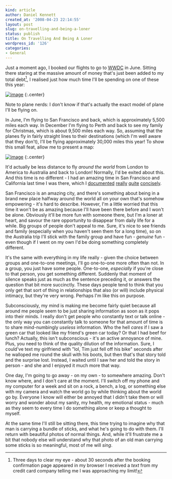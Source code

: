 ```yaml
---
kind: article
author: Daniel Kennett
created_at: '2008-04-23 22:14:55'
layout: post
slug: on-travelling-and-being-a-loner
status: publish
title: On Travelling And Being A Loner
wordpress_id: '126'
categories:
- General
---
```


Just a moment ago, I booked our flights to go to
[WWDC](http://developer.apple.com/wwdc/) in June. Sitting there staring
at the massive amount of money that's just been added to my total debt[^1], I realised
just how much time I'll be spending on one of these this year:

[^1]: Three days to clear my eye - about 30 seconds after the booking confirmation page appeared in my browser I received a *text* from my credit card company telling me I was approaching my limit!

[![image](http://ikennd.ac/pictures/for_posts/2008/04/023jumbo_468x329.jpg "BA 747")](http://ikennd.ac/pictures/for_posts/2008/04/023jumbo_468x329.jpg)
{:.center}

Note to plane nerds: I don't know if that's actually the exact model of
plane I'll be flying on. 

In June, I'm flying to San Francisco and back,
which is approximately 5,500 miles each way. In December I'm flying to
Perth and back to see my family for Christmas, which is about 9,500
miles each way. So, assuming that the planes fly in fairly straight
lines to their destinations (which I'm well aware that they don't), I'll
be flying approximately 30,000 miles this year! To show this small feat,
allow me to present a map:

[![image](http://ikennd.ac/pictures/for_posts/2008/04/maps.jpg "maps")](http://ikennd.ac/pictures/for_posts/2008/04/maps.jpg)
{:.center}

It'd actually be less distance to fly *around the world* from London to
America to Australia and back to London! Normally, I'd be exited about
this. And this time is no different - I had an amazing time in San
Francisco and California last time I was there, which I
[documented](http://ikennd.ac/blog/2006/08/wwdc-day-1/)
[really](http://ikennd.ac/blog/2006/08/wwdc-2006/)
[quite](http://ikennd.ac/blog/2006/08/the-day-to-end-all-days/)
[concisely](http://ikennd.ac/blog/2006/08/its-a-mini-adventure/). 

San Francisco is an amazing
city, and there's something about being in a brand new place halfway
around the world all on your own that's somehow empowering - it's hard
to describe. However, I'm a little worried that this time it won't be as
amazing because I'll have been there before and I won't be alone.
Obviously it'll be more fun with someone there, but I'm a loner at
heart, and savour the rare opportunity to disappear from daily life for
a while. Big groups of people don't appeal to me. Sure, it's nice to see
friends and family (especially when you haven't seen them for a long
time), so on the Australia trip I'll stick with the family group and
have fun - *genuine* fun - even though if I went on my own I'd be doing
something completely different.

It's the same with everything in my life
really - given the choice between groups and one-to-one meetings, I'll
go one-to-one more often than not. In a group, you just have some
people. One-to-one, *especially* if you're close to that person, you get
something different. Suddenly that moment of silence speaks just as much
as the sentence preceding it, or answers the question that bit more
succinctly. These days people tend to think that you only get that sort
of thing in relationships that also (or will) include physical intimacy,
but they're very wrong. Perhaps I'm like this on purpose.

Subconsciously, my mind is making me become fairly quiet because all
around me people seem to be just sharing information as soon as it pops
into their minds. I really don't get people who constantly text or talk
online - the only way you can constantly talk to someone for that amount
of time is to share mind-numbingly *useless* information. Who the hell
*cares* if I saw a green car that looked like my friend's green car
today? Or that I had beef for lunch? Actually, this isn't subconscious -
it's an active annoyance of mine. Plus, you need to think of the quality
dilution of the information. Sure, I could've text my girlfriend with
"lol, Tim just fell off his bike" seconds after he walloped me round the
skull with his boots, but then that's that story told and the surprise
lost. Instead, I waited until I saw her and told the story in person -
and she and I enjoyed it much more that way.

One day, I'm going to go
away - on my own - to somewhere amazing. Don't know where, and I don't
care at the moment. I'll switch off my phone and my computer for a week
and sit on a rock, a bench, a log, or something else with my camera and
watch the world go by while thinking about the world go by. Everyone I
know will either be annoyed that I didn't take them or will worry and
wonder about my sanity, my health, my emotional status - much as they
seem to every time I do something alone or keep a thought to myself.

At
the same time I'll still be sitting there, this time trying to imagine
why that man is carrying a bundle of sticks, and what he's going to do
with them. I'll return with beautiful photos of normal things. And,
while it'll frustrate me a bit that nobody else will understand why that
photo of an old man carrying some sticks is so meaningful, most of me
will *sing*.
